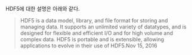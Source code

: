 HDF5에 대한 설명은 아래와 같다.

> HDF5 is a data model, library, and file format for storing and managing data. It supports an unlimited variety of datatypes, and is designed for flexible and efficient I/O and for high volume and complex data. HDF5 is portable and is extensible, allowing applications to evolve in their use of HDF5.Nov 15, 2016


